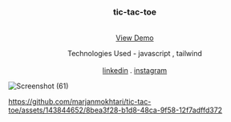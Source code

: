 
<div align="center">

  <h3 align="center" >tic-tac-toe</h3>

  <p align="center">
    <br />
    <a href="">View Demo</a>
      <p>Technologies Used - javascript , tailwind 
        <br/>
        <br/>
    <a href="https://www.linkedin.com/in/marjanmokhtari">linkedin</a>
    .
    <a href="https://www.instagram.com/marjanmokhtari.web">instagram</a>
  </p>
</div>

![Screenshot (61)](https://github.com/marjanmokhtari/tic-tac-toe/assets/143844652/798abb8f-08c5-44be-a6a2-527c03120b5d)

https://github.com/marjanmokhtari/tic-tac-toe/assets/143844652/8bea3f28-b1d8-48ca-9f58-12f7adffd372





